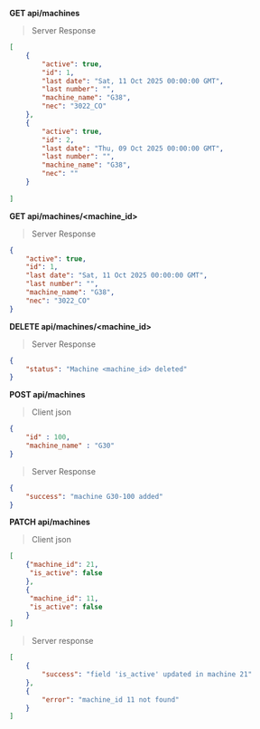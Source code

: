**GET api/machines**
>Server Response
```json
[
    {
        "active": true,
        "id": 1,
        "last date": "Sat, 11 Oct 2025 00:00:00 GMT",
        "last number": "",
        "machine_name": "G38",
        "nec": "3022_CO"
    },
    {
        "active": true,
        "id": 2,
        "last date": "Thu, 09 Oct 2025 00:00:00 GMT",
        "last number": "",
        "machine_name": "G38",
        "nec": ""
    }
    
]
```

**GET api/machines/<machine_id>**
>Server Response
```json
{
    "active": true,
    "id": 1,
    "last date": "Sat, 11 Oct 2025 00:00:00 GMT",
    "last number": "",
    "machine_name": "G38",
    "nec": "3022_CO"
}
```
**DELETE api/machines/<machine_id>**
>Server Response
```json
{
    "status": "Machine <machine_id> deleted"
}
```
**POST api/machines**
>Client json
```json
{   
    "id" : 100,
    "machine_name" : "G30"
}
```
>Server Response
```json
{
    "success": "machine G30-100 added"
}
```

**PATCH api/machines**
>Client json
```json
[
    {"machine_id": 21,
     "is_active": false
    },
    {
     "machine_id": 11,
     "is_active": false
    }
]
```

>Server response
```json
[
    {
        "success": "field 'is_active' updated in machine 21"
    },
    {
        "error": "machine_id 11 not found"
    }
]
```





